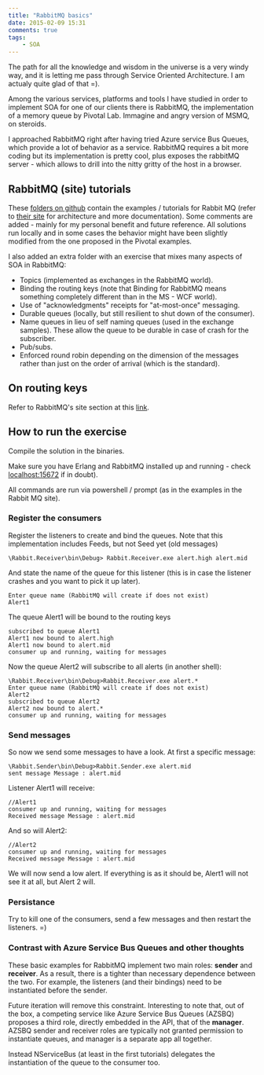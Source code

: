 ```yaml
---
title: "RabbitMQ basics"
date: 2015-02-09 15:31
comments: true
tags:
	- SOA 
---
```


The path for all the knowledge and wisdom in the universe is a very windy way, and it is letting me pass through Service Oriented Architecture. I am actualy quite glad of that =).

Among the various services, platforms and tools I have studied in order to implement SOA for one of our clients there is RabbitMQ, the implementation of a memory queue by Pivotal Lab. Immagine and angry version of MSMQ, on steroids.

I approached RabbitMQ right after having tried Azure service Bus Queues, which provide a lot of behavior as a service. RabbitMQ requires a bit more coding but its implementation is pretty cool, plus exposes the rabbitMQ server - which allows to drill into the nitty gritty of the host in a browser.

## RabbitMQ (site) tutorials

These [folders on github](https://github.com/AndreaHK5/RabbitMqTutorials) contain the examples / tutorials for Rabbit MQ (refer to [their site](http://www.rabbitmq.com/tutorials/tutorial-one-dotnet.html) for architecture and more documentation). Some comments are added - mainly for my personal benefit and future reference. All solutions run locally and in some cases the behavior might have been slightly modified from the one proposed in the Pivotal examples.

I also added an extra folder with an exercise that mixes many aspects of SOA in RabbitMQ:

* Topics (implemented as exchanges in the RabbitMQ world).
* Binding the routing keys (note that Binding for RabbitMQ means something completely different than in the MS - WCF world).
* Use of "acknowledgments" receipts for "at-most-once" messaging.
* Durable queues (locally, but still resilient to shut down of the consumer).
* Name queues in lieu of self naming queues (used in the exchange samples). These allow the queue to be durable in case of crash for the subscriber.
* Pub/subs.
* Enforced round robin depending on the dimension of the messages rather than just on the order of arrival (which is the standard).


## On routing keys
Refer to RabbitMQ's site section at this [link](https://www.rabbitmq.com/tutorials/tutorial-five-dotnet.html).

## How to run the exercise
Compile the solution in the binaries.

Make sure you have Erlang and RabbitMQ installed up and running - check [localhost:15672](localhost:15672) if in doubt).

All commands are run via powershell / prompt (as in the examples in the Rabbit MQ site).
### Register the consumers
Register the listeners to create and bind the queues. Note that this implementation includes Feeds, but not Seed yet (old messages)
	
	\Rabbit.Receiver\bin\Debug> Rabbit.Receiver.exe alert.high alert.mid

And state the name of the queue for this listener (this is in case the listener crashes and you want to pick it up later).

	Enter queue name (RabbitMQ will create if does not exist)
	Alert1


The queue Alert1 will be bound to the routing keys

	subscribed to queue Alert1
	Alert1 now bound to alert.high
	Alert1 now bound to alert.mid
	consumer up and running, waiting for messages

Now the queue Alert2 will subscribe to all alerts (in another shell):

	\Rabbit.Receiver\bin\Debug>Rabbit.Receiver.exe alert.*
	Enter queue name (RabbitMQ will create if does not exist)
	Alert2
	subscribed to queue Alert2
	Alert2 now bound to alert.*
	consumer up and running, waiting for messages

### Send messages

So now we send some messages to have a look. At first a specific message:

	\Rabbit.Sender\bin\Debug>Rabbit.Sender.exe alert.mid
	sent message Message : alert.mid


Listener Alert1 will receive:

	//Alert1
	consumer up and running, waiting for messages
	Received message Message : alert.mid

And so will Alert2:

	//Alert2
	consumer up and running, waiting for messages
	Received message Message : alert.mid


We will now send a low alert. If everything is as it should be, Alert1 will not see it at all, but Alert 2 will.

### Persistance

Try to kill one of the consumers, send a few messages and then restart the listeners. =)


### Contrast with Azure Service Bus Queues and other thoughts
These basic examples for RabbitMQ implement two main roles: **sender** and **receiver**. As a result, there is a tighter than necessary dependence between the two. For example, the listeners (and their bindings) need to be instantiated before the sender.

Future iteration will remove this constraint. Interesting to note that, out of the box, a competing service like Azure Service Bus Queues (AZSBQ) proposes a third role, directly embedded in the API, that of the **manager**. AZSBQ sender and receiver roles are typically not granted permission to instantiate queues, and manager is a separate app all together. 

Instead NServiceBus (at least in the first tutorials) delegates the instantiation of the queue to the consumer too.	 


